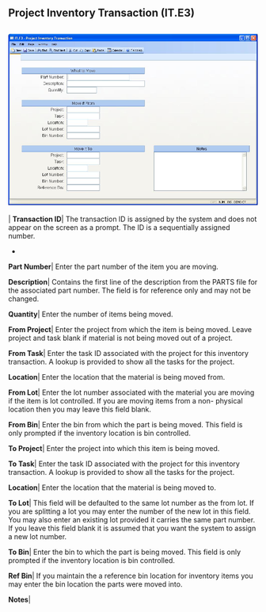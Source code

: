 ## Project Inventory Transaction (IT.E3)
<PageHeader />

##

![](./IT-E3-1.jpg)

| **Transaction ID**|  The transaction ID is assigned by the system and does
not appear on the screen as a prompt. The ID is a sequentially assigned
number.

-  
**Part Number**|  Enter the part number of the item you are moving.

**Description**|  Contains the first line of the description from the PARTS
file for the associated part number. The field is for reference only and may
not be changed.

**Quantity**|  Enter the number of items being moved.

**From Project**|  Enter the project from which the item is being moved. Leave
project and task blank if material is not being moved out of a project.

**From Task**|  Enter the task ID associated with the project for this
inventory transaction. A lookup is provided to show all the tasks for the
project.

**Location**|  Enter the location that the material is being moved from.

**From Lot**|  Enter the lot number associated with the material you are
moving if the item is lot controlled. If you are moving items from a non-
physical location then you may leave this field blank.

**From Bin**|  Enter the bin from which the part is being moved. This field is
only prompted if the inventory location is bin controlled.

**To Project**|  Enter the project into which this item is being moved.

**To Task**|  Enter the task ID associated with the project for this inventory
transaction. A lookup is provided to show all the tasks for the project.

**Location**|  Enter the location that the material is being moved to.

**To Lot**|  This field will be defaulted to the same lot number as the from
lot. If you are splitting a lot you may enter the number of the new lot in
this field. You may also enter an existing lot provided it carries the same
part number. If you leave this field blank it is assumed that you want the
system to assign a new lot number.

**To Bin**|  Enter the bin to which the part is being moved. This field is
only prompted if the inventory location is bin controlled.

**Ref Bin**|  If you maintain the a reference bin location for inventory items
you may enter the bin location the parts were moved into.

**Notes**|


<badge text= "Version 8.10.57 " vertical="middle" />

<PageFooter />

